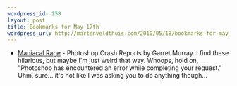 ```yaml
--- 
wordpress_id: 258
layout: post
title: Bookmarks for May 17th
wordpress_url: http://martenveldthuis.com/2010/05/18/bookmarks-for-may-17th/
---
```

<ul>
<li><a href="http://log.maniacalrage.net/tagged/cs4cr?utm_source=feedburner&amp;utm_medium=feed&amp;utm_campaign=Feed:+veerlesblog+Veerle's+Blog+3.0+-+All">Maniacal Rage</a> - Photoshop Crash Reports by Garret Murray. I find these hilarious, but maybe I&#39;m just weird that way. Whoops, hold on, &quot;Photoshop has encountered an error while completing your request.&quot; Uhm, sure... it&#39;s not like I was asking you to do anything though...</li>

</ul>
